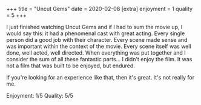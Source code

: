 +++
title = "Uncut Gems"
date = 2020-02-08
[extra]
enjoyment = 1
quality = 5
+++

I just finished watching Uncut Gems and if I had to sum the movie up, I would say this: it had a phenomenal cast with 
great acting. Every single person did a good job with their character. Every scene made sense and was important within 
the context of the movie. Every scene itself was well done, well acted, well directed. When everything was put together 
and I consider the sum of all these fantastic parts... I didn't enjoy the film. It was not a film that was built to be 
enjoyed, but endured.

If you're looking for an experience like that, then it's great. It's not really for me.

Enjoyment: 1/5
Quality: 5/5
